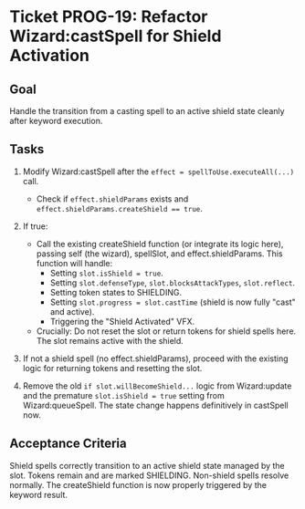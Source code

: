 # Ticket PROG-19: Refactor Wizard:castSpell for Shield Activation

## Goal
Handle the transition from a casting spell to an active shield state cleanly after keyword execution.

## Tasks

1. Modify Wizard:castSpell after the `effect = spellToUse.executeAll(...)` call.
   - Check if `effect.shieldParams` exists and `effect.shieldParams.createShield == true`.

2. If true:
   - Call the existing createShield function (or integrate its logic here), passing self (the wizard), spellSlot, and effect.shieldParams. This function will handle:
     - Setting `slot.isShield = true`.
     - Setting `slot.defenseType`, `slot.blocksAttackTypes`, `slot.reflect`.
     - Setting token states to SHIELDING.
     - Setting `slot.progress = slot.castTime` (shield is now fully "cast" and active).
     - Triggering the "Shield Activated" VFX.
   - Crucially: Do not reset the slot or return tokens for shield spells here. The slot remains active with the shield.

3. If not a shield spell (no effect.shieldParams), proceed with the existing logic for returning tokens and resetting the slot.

4. Remove the old `if slot.willBecomeShield...` logic from Wizard:update and the premature `slot.isShield = true` setting from Wizard:queueSpell. The state change happens definitively in castSpell now.

## Acceptance Criteria
Shield spells correctly transition to an active shield state managed by the slot. Tokens remain and are marked SHIELDING. Non-shield spells resolve normally. The createShield function is now properly triggered by the keyword result.